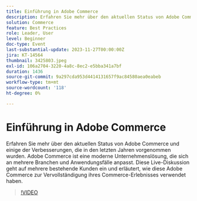 ```yaml
---
title: Einführung in Adobe Commerce
description: Erfahren Sie mehr über den aktuellen Status von Adobe Commerce und einige der Verbesserungen, die in den letzten Jahren vorgenommen wurden. Adobe Commerce ist eine moderne Unternehmenslösung, die sich an mehrere Branchen und Anwendungsfälle anpasst. Diese Live-Diskussion geht auf mehrere bestehende Kunden ein und erläutert, wie diese Adobe Commerce zur Vervollständigung ihres Commerce-Erlebnisses verwendet haben.
solution: Commerce
feature: Best Practices
role: Leader, User
level: Beginner
doc-type: Event
last-substantial-update: 2023-11-27T00:00:00Z
jira: KT-14564
thumbnail: 3425803.jpeg
exl-id: 106a2704-3220-4a8c-8ec2-e5bba341a7bf
duration: 1436
source-git-commit: 9a297cda953d4414131657f9ac84580aea0eabeb
workflow-type: tm+mt
source-wordcount: '118'
ht-degree: 0%

---
```


# Einführung in Adobe Commerce

Erfahren Sie mehr über den aktuellen Status von Adobe Commerce und einige der Verbesserungen, die in den letzten Jahren vorgenommen wurden. Adobe Commerce ist eine moderne Unternehmenslösung, die sich an mehrere Branchen und Anwendungsfälle anpasst. Diese Live-Diskussion geht auf mehrere bestehende Kunden ein und erläutert, wie diese Adobe Commerce zur Vervollständigung ihres Commerce-Erlebnisses verwendet haben.

>[!VIDEO](https://video.tv.adobe.com/v/3455210/?learn=on&captions=ger)
